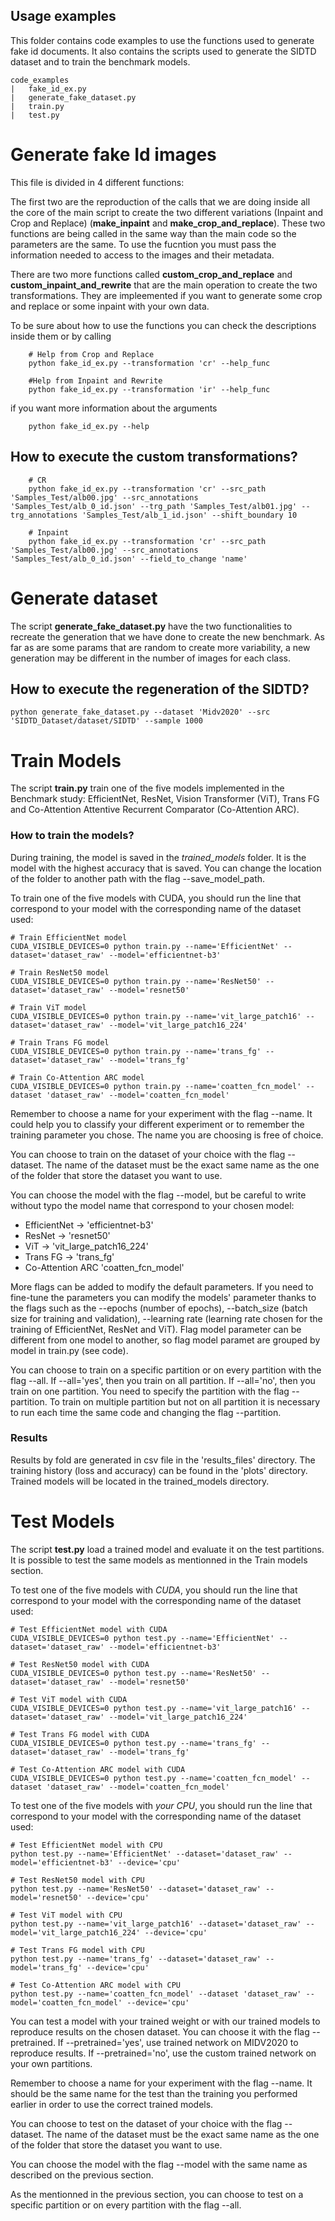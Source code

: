 ## Usage examples
This folder contains code examples to use the functions used to generate fake id documents. It also contains the scripts used to generate the SIDTD dataset and to train the benchmark models.

```
code_examples
|   fake_id_ex.py 
|   generate_fake_dataset.py
|   train.py
|   test.py
```

# Generate fake Id images

This file is divided in 4 different functions:

 The first two are the reproduction of the calls that we are doing inside all the core of the main script to create the two different variations (Inpaint and Crop and Replace) (__make_inpaint__ and __make_crop_and_replace__). These two functions are being called in the same way than the main code so the parameters are the same. To use the fucntion you must pass the information needed to access to the images and their metadata.

There are two more functions called __custom_crop_and_replace__ and __custom_inpaint_and_rewrite__  that are the main operation to create the two transformations. They are impleemented if you want to generate some crop and replace or some inpaint with your own data. 

To be sure about how to use the functions you can check the descriptions inside them or by calling 

```
    # Help from Crop and Replace
    python fake_id_ex.py --transformation 'cr' --help_func

    #Help from Inpaint and Rewrite
    python fake_id_ex.py --transformation 'ir' --help_func
```

if you want more information about the arguments 
```
    python fake_id_ex.py --help
```
## How to execute the custom transformations?
```
    # CR
    python fake_id_ex.py --transformation 'cr' --src_path 'Samples_Test/alb00.jpg' --src_annotations 'Samples_Test/alb_0_id.json' --trg_path 'Samples_Test/alb01.jpg' --trg_annotations 'Samples_Test/alb_1_id.json' --shift_boundary 10

    # Inpaint
    python fake_id_ex.py --transformation 'cr' --src_path 'Samples_Test/alb00.jpg' --src_annotations 'Samples_Test/alb_0_id.json' --field_to_change 'name'

```

# Generate dataset

The script __generate_fake_dataset.py__ have the two functionalities to recreate the generation that we have done to create the new benchmark. As far as are some params that are random to create more variability, a new generation may be different in the number of images for each class.

## How to execute the regeneration of the SIDTD?

```
python generate_fake_dataset.py --dataset 'Midv2020' --src 'SIDTD_Dataset/dataset/SIDTD' --sample 1000
```

# Train Models

The script __train.py__ train one of the five models implemented in the Benchmark study: EfficientNet, ResNet, Vision Transformer (ViT), Trans FG and Co-Attention Attentive Recurrent Comparator (Co-Attention ARC).

### How to train the models?

During training, the model is saved in the *trained_models* folder. It is the model with the highest accuracy that is saved. You can change the location of the folder to another path with the flag --save_model_path.

To train one of the five models with CUDA, you should run the line that correspond to your model with the corresponding name of the dataset used:
```
# Train EfficientNet model
CUDA_VISIBLE_DEVICES=0 python train.py --name='EfficientNet' --dataset='dataset_raw' --model='efficientnet-b3' 

# Train ResNet50 model
CUDA_VISIBLE_DEVICES=0 python train.py --name='ResNet50' --dataset='dataset_raw' --model='resnet50'

# Train ViT model
CUDA_VISIBLE_DEVICES=0 python train.py --name='vit_large_patch16' --dataset='dataset_raw' --model='vit_large_patch16_224'

# Train Trans FG model
CUDA_VISIBLE_DEVICES=0 python train.py --name='trans_fg' --dataset='dataset_raw' --model='trans_fg'

# Train Co-Attention ARC model
CUDA_VISIBLE_DEVICES=0 python train.py --name='coatten_fcn_model' --dataset 'dataset_raw' --model='coatten_fcn_model'
```
Remember to choose a name for your experiment with the flag --name. It could help you to classify your different experiment or to remember the training parameter you chose. The name you are choosing is free of choice.

You can choose to train on the dataset of your choice with the flag --dataset. The name of the dataset must be the exact same name as the one of the folder that store the dataset you want to use. 

You can choose the model with the flag --model, but be careful to write without typo the model name that correspond to your chosen model:  
+ EfficientNet -> 'efficientnet-b3'
+ ResNet -> 'resnet50'
+ ViT -> 'vit_large_patch16_224'
+ Trans FG -> 'trans_fg'
+ Co-Attention ARC 'coatten_fcn_model' 

More flags can be added to modify the default parameters. If you need to fine-tune the parameters you can modify the models' parameter thanks to the flags such as the --epochs (number of epochs), --batch_size (batch size for training and validation), --learning rate (learning rate chosen for the training of EfficientNet, ResNet and ViT). Flag model parameter can be different from one model to another, so flag model paramet are grouped by model in train.py (see code).

You can choose to train on a specific partition or on every partition with the flag --all. If --all='yes', then you train on all partition. If --all='no', then you train on one partition. You need to specify the partition with the flag --partition. To train on multiple partition but not on all partition it is necessary to run each time the same code and changing the flag --partition.

### Results

Results by fold are generated in csv file in the 'results_files' directory. The training history (loss and accuracy) can be found in the 'plots' directory. Trained models will be located in the trained_models directory.


# Test Models

The script __test.py__ load a trained model and evaluate it on the test partitions. It is possible to test the same models as mentionned in the Train models section. 


To test one of the five models with *CUDA*, you should run the line that correspond to your model with the corresponding name of the dataset used:
```
# Test EfficientNet model with CUDA
CUDA_VISIBLE_DEVICES=0 python test.py --name='EfficientNet' --dataset='dataset_raw' --model='efficientnet-b3'

# Test ResNet50 model with CUDA
CUDA_VISIBLE_DEVICES=0 python test.py --name='ResNet50' --dataset='dataset_raw' --model='resnet50'

# Test ViT model with CUDA
CUDA_VISIBLE_DEVICES=0 python test.py --name='vit_large_patch16' --dataset='dataset_raw' --model='vit_large_patch16_224' 

# Test Trans FG model with CUDA
CUDA_VISIBLE_DEVICES=0 python test.py --name='trans_fg' --dataset='dataset_raw' --model='trans_fg'

# Test Co-Attention ARC model with CUDA
CUDA_VISIBLE_DEVICES=0 python test.py --name='coatten_fcn_model' --dataset 'dataset_raw' --model='coatten_fcn_model'
```

To test one of the five models with *your CPU*, you should run the line that correspond to your model with the corresponding name of the dataset used:
```
# Test EfficientNet model with CPU
python test.py --name='EfficientNet' --dataset='dataset_raw' --model='efficientnet-b3' --device='cpu'

# Test ResNet50 model with CPU
python test.py --name='ResNet50' --dataset='dataset_raw' --model='resnet50' --device='cpu'

# Test ViT model with CPU
python test.py --name='vit_large_patch16' --dataset='dataset_raw' --model='vit_large_patch16_224' --device='cpu'

# Test Trans FG model with CPU
python test.py --name='trans_fg' --dataset='dataset_raw' --model='trans_fg' --device='cpu'

# Test Co-Attention ARC model with CPU
python test.py --name='coatten_fcn_model' --dataset 'dataset_raw' --model='coatten_fcn_model' --device='cpu'
```
You can test a model with your trained weight or with our trained models to reproduce results on the chosen dataset. You can choose it with the flag --pretrained. If --pretrained='yes', use trained network on MIDV2020 to reproduce results. If --pretrained='no', use the custom trained network on your own partitions.

Remember to choose a name for your experiment with the flag --name. It should be the same name for the test than the training you performed earlier in order to use the correct trained models.

You can choose to test on the dataset of your choice with the flag --dataset. The name of the dataset must be the exact same name as the one of the folder that store the dataset you want to use. 

You can choose the model with the flag --model with the same name as described on the previous section.

As the mentionned in the previous section, you can choose to test on a specific partition or on every partition with the flag --all.
